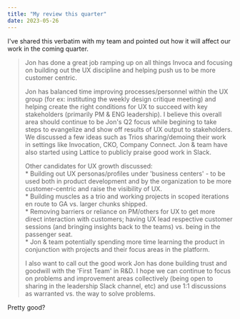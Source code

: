 ```yaml
---
title: "My review this quarter"
date: 2023-05-26
---
```


I've shared this verbatim with my team and pointed out how it will affect our work in the coming quarter.

> Jon has done a great job ramping up on all things Invoca and focusing on building out the UX discipline and helping push us to be more customer centric.
> 
> Jon has balanced time improving processes/personnel within the UX group (for ex: instituting the weekly design critique meeting) and helping create the right conditions for UX to succeed with key stakeholders (primarily PM & ENG leadership). I believe this overall area should continue to be Jon's Q2 focus while begining to take steps to evangelize and show off results of UX output to stakeholders. We discussed a few ideas such as Trios sharing/demoing their work in settings like Invocation, CKO, Company Connect. Jon & team have also started using Lattice to publicly praise good work in Slack.
> 
> Other candidates for UX growth discussed:  
> \* Building out UX personas/profiles under 'business centers' - to be used both in product development and by the organization to be more customer-centric and raise the visibility of UX.  
> \* Building muscles as a trio and working projects in scoped iterations en route to GA vs. larger chunks shipped.  
> \* Removing barriers or reliance on PM/others for UX to get more direct interaction with customers; having UX lead respective customer sessions (and bringing insights back to the teams) vs. being in the passenger seat.  
> \* Jon & team potentially spending more time learning the product in conjunction with projects and their focus areas in the platform.
> 
> I also want to call out the good work Jon has done building trust and goodwill with the 'First Team' in R&D. I hope we can continue to focus on problems and improvement areas collectively (being open to sharing in the leadership Slack channel, etc) and use 1:1 discussions as warranted vs. the way to solve problems.

Pretty good?
